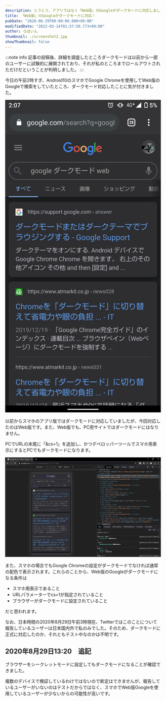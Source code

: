 ```yaml
---
description: とうとう、アプリではなく「Web版」のGoogleがダークモードに対応しました。
title: 「Web版」のGoogleがダークモードに対応！
pubDate: "2020-08-29T00:00:00.000+09:00"
modifiedDate: "2022-03-14T01:57:58.773+09:00"
author: ろぼいん
thumbnail: ./screenshot2.jpg
showThumbnail: false
---
```


:::note info
記事の投稿後、詳細を調査したところダークモードは以前から一部のユーザーに試験的に展開されており、それが私のところまでロールアウトされただけだということが判明しました。
:::

今日の午前2時すぎ、Android10のスマホでGoogle Chromeを使用してWeb版のGoogleで検索をしていたところ、ダークモード対応したことに気が付きました。

![スクリーンショット](./screenshot.jpg)

以前からスマホのアプリ版ではダークモードに対応していましたが、今回対応したのはWeb版です。また、Web版でも、PC用サイトではダークモードにはなりません。

PCでURLの末尾に「&cs=1」を追加し、かつデベロッパーツールでスマホ用表示にするとPCでもダークモードになります。

![スクリーンショット](./screenshot2.jpg)

また、スマホの場合でもGoogle Chromeの設定がダークモードでなければ通常の配色で表示されます。これらのことから、Web版のGoogleがダークモードになる条件は

- スマホ用表示であること
- URLパラメーターでcs=1が指定されていること
- ブラウザーがダークモードに設定されていること

だと思われます。

なお、日本時間の2020年8月29日午前3時現在、Twitterではこのことについて報告しているユーザーは日本国内外で私のみでした。そのため、ダークモードに正式に対応したのか、それともテスト中なのかは不明です。

## 2020年8月29日13:20　追記

ブラウザーをシークレットモードに設定してもダークモードになることが確認できました。

複数のデバイスで検証しているわけではないので断定はできませんが、報告しているユーザーがいないのはテストだからではなく、スマホでWeb版Googleを使用しているユーザーが少ないからの可能性が高いです。
